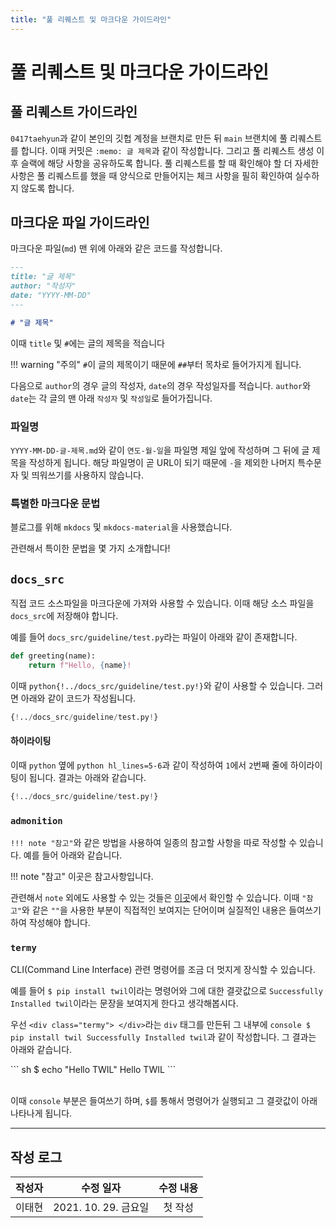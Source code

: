 ```yaml
---
title: "풀 리퀘스트 및 마크다운 가이드라인"
---
```


# 풀 리퀘스트 및 마크다운 가이드라인

## 풀 리퀘스트 가이드라인
`0417taehyun`과 같이 본인의 깃헙 계정을 브랜치로 만든 뒤 `main` 브랜치에 풀 리퀘스트를 합니다. 이때 커밋은 `:memo: 글 제목`과 같이 작성합니다. 그리고 풀 리퀘스트 생성 이후 슬랙에 해당 사항을 공유하도록 합니다. 풀 리퀘스트를 할 때 확인해야 할 더 자세한 사항은 풀 리퀘스트를 했을 때 양식으로 만들어지는 체크 사항을 필히 확인하여 실수하지 않도록 합니다. 

## 마크다운 파일 가이드라인

마크다운 파일(`md`) 맨 위에 아래와 같은 코드를 작성합니다.  

```markdown
---
title: "글 제목"
author: "작성자"
date: "YYYY-MM-DD"
---

# "글 제목"
```

이때 `title` 및 `#`에는 글의 제목을 적습니다

!!! warning "주의"
    `#`이 글의 제목이기 때문에 `##`부터 목차로 들어가지게 됩니다.  

다음으로 `author`의 경우 글의 작성자, `date`의 경우 작성일자를 적습니다. `author`와 `date`는 각 글의 맨 아래 `작성자` 및 `작성일`로 들어가집니다.

### 파일명
`YYYY-MM-DD-글-제목.md`와 같이 `연도-월-일`을 파일명 제일 앞에 작성하며 그 뒤에 글 제목을 작성하게 됩니다. 해당 파일명이 곧 URL이 되기 때문에 `-`을 제외한 나머지 특수문자 및 띄워쓰기를 사용하지 않습니다.


### 특별한 마크다운 문법

블로그를 위해 `mkdocs` 및 `mkdocs-material`을 사용했습니다.

관련해서 특이한 문법을 몇 가지 소개합니다!  

## `docs_src`
직접 코드 소스파일을 마크다운에 가져와 사용할 수 있습니다. 이때 해당 소스 파일을 `docs_src`에 저장해야 합니다.  

예를 들어 `docs_src/guideline/test.py`라는 파일이 아래와 같이 존재합니다.

```python
def greeting(name):
    return f"Hello, {name}!
```    

이때 `python{!../docs_src/guideline/test.py!}`와 같이 사용할 수 있습니다. 그러면 아래와 같이 코드가 작성됩니다.

```python
{!../docs_src/guideline/test.py!}
```

#### 하이라이팅
이때 `python` 옆에 `python hl_lines=5-6`과 같이 작성하여 `1`에서 `2`번째 줄에 하이라이팅이 됩니다. 결과는 아래와 같습니다. 

```python hl_lines="1-2"
{!../docs_src/guideline/test.py!}
```

### `admonition`
`!!! note "참고"`와 같은 방법을 사용하여 일종의 참고할 사항을 따로 작성할 수 있습니다. 예를 들어 아래와 같습니다.

!!! note "참고"
    이곳은 참고사항입니다.

관련해서 `note` 외에도 사용할 수 있는 것들은 [이곳](https://squidfunk.github.io/mkdocs-material/reference/admonitions/#supported-types)에서 확인할 수 있습니다. 이때 `"참고"`와 같은 `""`을 사용한 부분이 직접적인 보여지는 단어이며 실질적인 내용은 들여쓰기하여 작성해야 합니다.

### `termy`
CLI(Command Line Interface) 관련 명령어를 조금 더 멋지게 장식할 수 있습니다.

예를 들어 `$ pip install twil`이라는 명령어와 그에 대한 결괏값으로 `Successfully Installed twil`이라는 문장을 보여지게 한다고 생각해봅시다.

우선 `<div class="termy"> </div>`라는 `div` 태그를 만든뒤 그 내부에 `console $ pip install twil Successfully Installed twil`과 같이 작성합니다. 그 결과는 아래와 같습니다.  

<div class="termy">
    ``` sh
    $ echo "Hello TWIL"
    Hello TWIL
    ```
</div>
<br />

이때 `console` 부분은 들여쓰기 하며, `$`를 통해서 명령어가 실행되고 그 결괏값이 아래 나타나게 됩니다.

---

## 작성 로그

|작성자|수정 일자|수정 내용|
|:--:|:-----:|:-----:|
|이태현|2021. 10. 29. 금요일|첫 작성|


